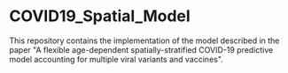 # COVID19_Spatial_Model
This repository contains the implementation of the model described in the paper "A flexible age-dependent spatially-stratified COVID-19 predictive model accounting for multiple viral variants and vaccines". 

